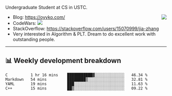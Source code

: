 Undergraduate Student at CS in USTC.

<img align="right" src="https://github-readme-stats.vercel.app/api?username=Oyyko&count_private=true&show_icons=true&hide_title=true&theme=tokyonight" />

- Blog: https://oyyko.com/
- CodeWars: [![](https://www.codewars.com/users/Oyyko/badges/micro)](https://www.codewars.com/users/Oyyko/)
- StackOverflow: https://stackoverflow.com/users/15070999/jia-zhang
- Very interested in Algorithm & PLT. Dream to do excellent work with outstanding people.
---

## 📊 Weekly development breakdown

<!--START_SECTION:waka-->
```text
C          1 hr 16 mins    ███████████▓░░░░░░░░░░░░░   46.34 % 
Markdown   54 mins         ████████▒░░░░░░░░░░░░░░░░   32.81 % 
YAML       19 mins         ███░░░░░░░░░░░░░░░░░░░░░░   11.63 % 
C++        15 mins         ██▒░░░░░░░░░░░░░░░░░░░░░░   09.22 % 
```
<!--END_SECTION:waka-->
